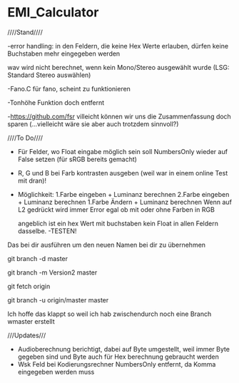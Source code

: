 # EMI_Calculator
////Stand////

-error handling: in den Feldern, die keine Hex Werte erlauben, dürfen keine Buchstaben mehr eingegeben werden

wav wird nicht berechnet, wenn kein Mono/Stereo ausgewählt wurde (LSG: Standard Stereo auswählen)

-Fano.C für fano, scheint zu funktionieren

-Tonhöhe Funktion doch entfernt

-https://github.com/fsr villeicht können wir uns die Zusammenfassung doch sparen (...vielleicht wäre sie aber auch trotzdem sinnvoll?)




////To Do////
- Für Felder, wo Float eingabe möglich sein soll NumbersOnly wieder auf False setzen (für sRGB bereits gemacht)
- R, G und B bei Farb kontrasten ausgeben (weil war in einem online Test mit dran)!
- Möglichkeit:  1.Farbe eingeben + Luminanz berechnen
                2.Farbe eingeben + Luminanz berechnen
                1.Farbe Ändern + Luminanz berechnen
                Wenn auf L2 gedrückt wird immer Error egal ob mit oder ohne Farben in RGB
                
     angeblich ist ein hex Wert mit buchstaben kein Float in allen Feldern dasselbe.
-TESTEN!



Das bei dir ausführen um den neuen Namen bei dir zu übernehmen

  git branch -d master

  git branch -m Version2 master

  git fetch origin

  git branch -u origin/master master

Ich hoffe das klappt so weil ich hab zwischendurch noch eine Branch wmaster erstellt

///Updates///
- Audioberechnung berichtigt, dabei auf Byte umgestellt, weil immer Byte gegeben sind und Byte auch für Hex berechnung gebraucht werden
- Wsk Feld bei Kodierungsrechner NumbersOnly entfernt, da Komma eingegeben werden muss




